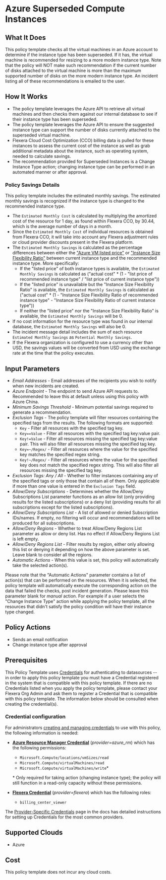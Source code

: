 # Azure Superseded Compute Instances

## What It Does

This policy template checks all the virtual machines in an Azure account to determine if the instance type has been superseded. If it has, the virtual machine is recommended for resizing to a more modern instance type. Note that the policy will NOT make such recommendation if the current number of disks attached to the virtual machine is more than the maximum supported number of disks on the more modern instance type. An incident listing all of these recommendations is emailed to the user.

## How It Works

- The policy template leverages the Azure API to retrieve all virtual machines and then checks them against our internal database to see if their instance type has been superseded.
- The policy template leverages the Azure API to ensure the suggested instance type can support the number of disks currently attached to the superseded virtual machine.
- Flexera Cloud Cost Optimization (CCO) billing data is pulled for these instances to assess the current cost of the instance as well as grab additional metadata about the instance, such as operating system, needed to calculate savings.
- The recommendation provided for Superseded Instances is a Change Instance Type action; changing instance type can be performed in an automated manner or after approval.

### Policy Savings Details

This policy template includes the estimated monthly savings. The estimated monthly savings is recognized if the instance type is changed to the recommended instance type.

- The `Estimated Monthly Cost` is calculated by multiplying the amortized cost of the resource for 1 day, as found within Flexera CCO, by 30.44, which is the average number of days in a month.
- Since the `Estimated Monthly Cost` of individual resources is obtained from Flexera CCO, it will take into account any Flexera adjustment rules or cloud provider discounts present in the Flexera platform.
- The `Estimated Monthly Savings` is calculated as the percentage differences between either the ["Azure VM listed price"](https://github.com/flexera-public/policy_templates/blob/master/data/azure/azure_vm_pricing.json) or ["Instance Size Flexibility Ratio"](https://learn.microsoft.com/en-us/azure/virtual-machines/reserved-vm-instance-size-flexibility) between current instance type and the recommended instance type. More specifically:
  - If the "listed price" of both instance types is available, the `Estimated Monthly Savings` is calculated as ("actual cost" * (1 - "list price of recommended instance type" / "list price of current instance type"))
  - If the "listed price" is unavailable but the "Instance Size Flexibility Ratio" is available, the `Estimated Monthly Savings` is calculated as ("actual cost" * (1 - "Instance Size Flexibility Ratio of recommended instance type" - "Instance Size Flexibility Ratio of current instance type"))
  - If neither the "listed price" nor the "Instance Size Flexibility Ratio" is available, the `Estimated Monthly Savings` will be 0.
- If no cost information for the resource type was found in our internal database, the `Estimated Monthly Savings` will also be 0.
- The incident message detail includes the sum of each resource `Estimated Monthly Savings` as `Potential Monthly Savings`.
- If the Flexera organization is configured to use a currency other than USD, the savings values will be converted from USD using the exchange rate at the time that the policy executes.

## Input Parameters

- *Email Addresses* - Email addresses of the recipients you wish to notify when new incidents are created.
- *Azure Endpoint* - The endpoint to send Azure API requests to. Recommended to leave this at default unless using this policy with Azure China.
- *Minimum Savings Threshold* - Minimum potential savings required to generate a recommendation.
- *Exclusion Tags* - The policy template will filter resources containing the specified tags from the results. The following formats are supported:
  - `Key` - Filter all resources with the specified tag key.
  - `Key==Value` - Filter all resources with the specified tag key:value pair.
  - `Key!=Value` - Filter all resources missing the specified tag key:value pair. This will also filter all resources missing the specified tag key.
  - `Key=~/Regex/` - Filter all resources where the value for the specified key matches the specified regex string.
  - `Key!~/Regex/` - Filter all resources where the value for the specified key does not match the specified regex string. This will also filter all resources missing the specified tag key.
- *Exclusion Tags: Any / All* - Whether to filter instances containing any of the specified tags or only those that contain all of them. Only applicable if more than one value is entered in the `Exclusion Tags` field.
- *Allow/Deny Subscriptions* - Determines whether the Allow/Deny Subscriptions List parameter functions as an allow list (only providing results for the listed subscriptions) or a deny list (providing results for all subscriptions except for the listed subscriptions).
- *Allow/Deny Subscriptions List* - A list of allowed or denied Subscription IDs/names. If empty, no filtering will occur and recommendations will be produced for all subscriptions.
- *Allow/Deny Regions* - Whether to treat Allow/Deny Regions List parameter as allow or deny list. Has no effect if Allow/Deny Regions List is left empty.
- *Allow/Deny Regions List* - Filter results by region, either only allowing this list or denying it depending on how the above parameter is set. Leave blank to consider all the regions.
- *Automatic Actions* - When this value is set, this policy will automatically take the selected action(s).

Please note that the "Automatic Actions" parameter contains a list of action(s) that can be performed on the resources. When it is selected, the policy template will automatically execute the corresponding action on the data that failed the checks, post incident generation. Please leave this parameter blank for *manual* action.
For example if a user selects the "Change Instance Type" action while applying the policy template, all the resources that didn't satisfy the policy condition will have their instance type changed.

## Policy Actions

- Sends an email notification
- Change instance type after approval

## Prerequisites

This Policy Template uses [Credentials](https://docs.flexera.com/flexera/EN/Automation/ManagingCredentialsExternal.htm) for authenticating to datasources -- in order to apply this policy template you must have a Credential registered in the system that is compatible with this policy template. If there are no Credentials listed when you apply the policy template, please contact your Flexera Org Admin and ask them to register a Credential that is compatible with this policy template. The information below should be consulted when creating the credential(s).

### Credential configuration

For administrators [creating and managing credentials](https://docs.flexera.com/flexera/EN/Automation/ManagingCredentialsExternal.htm) to use with this policy, the following information is needed:

- [**Azure Resource Manager Credential**](https://docs.flexera.com/flexera/EN/Automation/ProviderCredentials.htm#automationadmin_109256743_1124668) (*provider=azure_rm*) which has the following permissions:
  - `Microsoft.Compute/locations/vmSizes/read`
  - `Microsoft.Compute/virtualMachines/read`
  - `Microsoft.Compute/virtualMachines/write`*

  \* Only required for taking action (changing instance type); the policy will still function in a read-only capacity without these permissions.

- [**Flexera Credential**](https://docs.flexera.com/flexera/EN/Automation/ProviderCredentials.htm) (*provider=flexera*) which has the following roles:
  - `billing_center_viewer`

The [Provider-Specific Credentials](https://docs.flexera.com/flexera/EN/Automation/ProviderCredentials.htm) page in the docs has detailed instructions for setting up Credentials for the most common providers.

## Supported Clouds

- Azure

## Cost

This policy template does not incur any cloud costs.
